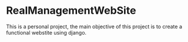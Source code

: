 # RealManagementWebSite
This is a personal project, the main objective of this project is to create a functional webstite using django.
